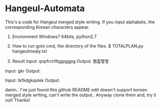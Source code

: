 # Hangeul-Automata
This's a code for Hangeul merged style writing. If you input alphabets, the corresponding Korean characters appear.

1. Environment
Windows7 64bits, python2.7

2. How to run
goto cmd, the directory of the files.
$ TOTALPLAN.py hangeulmealy.txt

3. Result
Input: qnpfrchlfqgpggpg
Output: 뷁쵧헿헿

Input: gkr
Output: 

Input: tkfkdgkqslek
Output: 

damn.. I've just found this github README edit doesn't support korean merged style writing, can't write the output..
Anyway clone them and, try it out!
Thanks!
